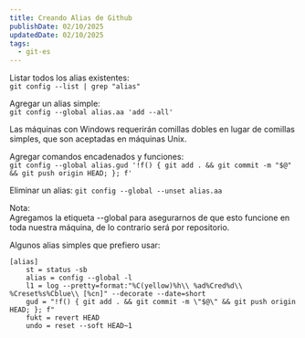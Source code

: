 ```yaml
---
title: Creando Alias de Github
publishDate: 02/10/2025
updatedDate: 02/10/2025
tags:
  - git-es
---
```


Listar todos los alias existentes:  
`git config --list | grep "alias"`  
  
Agregar un alias simple:  
`git config --global alias.aa 'add --all'`  

Las máquinas con Windows requerirán comillas dobles en lugar de comillas simples, que son aceptadas en máquinas Unix.  

Agregar comandos encadenados y funciones:  
`git config --global alias.gud '!f() { git add . && git commit -m "$@" && git push origin HEAD; }; f'`

Eliminar un alias:
`git config --global --unset alias.aa`  

Nota:  
Agregamos la etiqueta --global para asegurarnos de que esto funcione en toda nuestra máquina, de lo contrario será por repositorio.

Algunos alias simples que prefiero usar: 
```
[alias]
	st = status -sb
	alias = config --global -l
	l1 = log --pretty=format:"%C(yellow)%h\\ %ad%Cred%d\\ %Creset%s%Cblue\\ [%cn]" --decorate --date=short
	gud = "!f() { git add . && git commit -m \"$@\" && git push origin HEAD; }; f"
	fukt = revert HEAD
	undo = reset --soft HEAD~1
```
